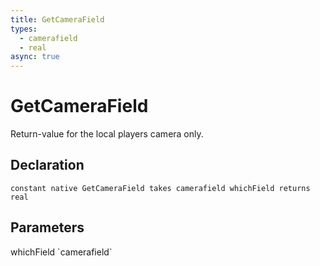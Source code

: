 ```yaml
---
title: GetCameraField
types:
  - camerafield
  - real
async: true
---
```


# GetCameraField
Return-value for the local players camera only.

## Declaration

```
constant native GetCameraField takes camerafield whichField returns real
```

## Parameters
<dl>
  <dt>whichField `camerafield`</dt>
  <dd></dd>
</dl>